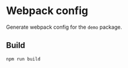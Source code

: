 # Webpack config

Generate webpack config for the `demo` package.

## Build

```sh
npm run build
```
